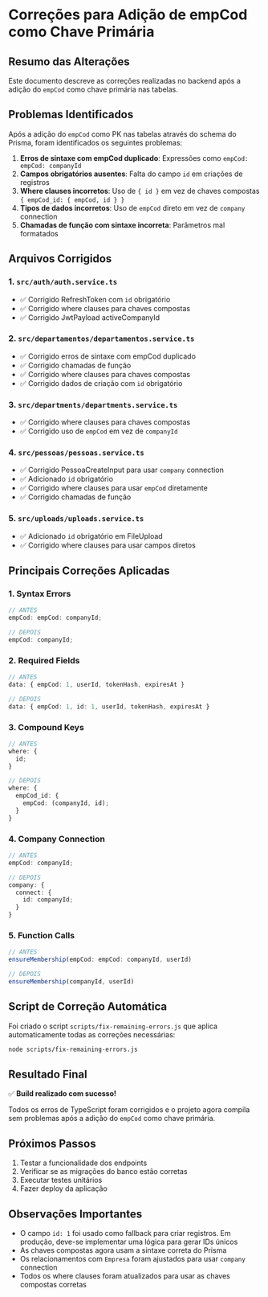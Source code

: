 # Correções para Adição de empCod como Chave Primária

## Resumo das Alterações

Este documento descreve as correções realizadas no backend após a adição do `empCod` como chave primária nas tabelas.

## Problemas Identificados

Após a adição do `empCod` como PK nas tabelas através do schema do Prisma, foram identificados os seguintes problemas:

1. **Erros de sintaxe com empCod duplicado**: Expressões como `empCod: empCod: companyId`
2. **Campos obrigatórios ausentes**: Falta do campo `id` em criações de registros
3. **Where clauses incorretos**: Uso de `{ id }` em vez de chaves compostas `{ empCod_id: { empCod, id } }`
4. **Tipos de dados incorretos**: Uso de `empCod` direto em vez de `company` connection
5. **Chamadas de função com sintaxe incorreta**: Parâmetros mal formatados

## Arquivos Corrigidos

### 1. `src/auth/auth.service.ts`

- ✅ Corrigido RefreshToken com `id` obrigatório
- ✅ Corrigido where clauses para chaves compostas
- ✅ Corrigido JwtPayload activeCompanyId

### 2. `src/departamentos/departamentos.service.ts`

- ✅ Corrigido erros de sintaxe com empCod duplicado
- ✅ Corrigido chamadas de função
- ✅ Corrigido where clauses para chaves compostas
- ✅ Corrigido dados de criação com `id` obrigatório

### 3. `src/departments/departments.service.ts`

- ✅ Corrigido where clauses para chaves compostas
- ✅ Corrigido uso de `empCod` em vez de `companyId`

### 4. `src/pessoas/pessoas.service.ts`

- ✅ Corrigido PessoaCreateInput para usar `company` connection
- ✅ Adicionado `id` obrigatório
- ✅ Corrigido where clauses para usar `empCod` diretamente
- ✅ Corrigido chamadas de função

### 5. `src/uploads/uploads.service.ts`

- ✅ Adicionado `id` obrigatório em FileUpload
- ✅ Corrigido where clauses para usar campos diretos

## Principais Correções Aplicadas

### 1. Syntax Errors

```typescript
// ANTES
empCod: empCod: companyId;

// DEPOIS
empCod: companyId;
```

### 2. Required Fields

```typescript
// ANTES
data: { empCod: 1, userId, tokenHash, expiresAt }

// DEPOIS
data: { empCod: 1, id: 1, userId, tokenHash, expiresAt }
```

### 3. Compound Keys

```typescript
// ANTES
where: {
  id;
}

// DEPOIS
where: {
  empCod_id: {
    empCod: (companyId, id);
  }
}
```

### 4. Company Connection

```typescript
// ANTES
empCod: companyId;

// DEPOIS
company: {
  connect: {
    id: companyId;
  }
}
```

### 5. Function Calls

```typescript
// ANTES
ensureMembership(empCod: empCod: companyId, userId)

// DEPOIS
ensureMembership(companyId, userId)
```

## Script de Correção Automática

Foi criado o script `scripts/fix-remaining-errors.js` que aplica automaticamente todas as correções necessárias:

```bash
node scripts/fix-remaining-errors.js
```

## Resultado Final

✅ **Build realizado com sucesso!**

Todos os erros de TypeScript foram corrigidos e o projeto agora compila sem problemas após a adição do `empCod` como chave primária.

## Próximos Passos

1. Testar a funcionalidade dos endpoints
2. Verificar se as migrações do banco estão corretas
3. Executar testes unitários
4. Fazer deploy da aplicação

## Observações Importantes

- O campo `id: 1` foi usado como fallback para criar registros. Em produção, deve-se implementar uma lógica para gerar IDs únicos
- As chaves compostas agora usam a sintaxe correta do Prisma
- Os relacionamentos com `Empresa` foram ajustados para usar `company` connection
- Todos os where clauses foram atualizados para usar as chaves compostas corretas
